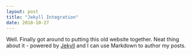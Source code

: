 ```yaml
---
layout: post
title: "Jekyll Integration"
date: 2018-10-27
---
```


Well. Finally got around to putting this old website together. Neat thing about it - powered by [Jekyll](http://jekyllrb.com) and I can use Markdown to author my posts. 
